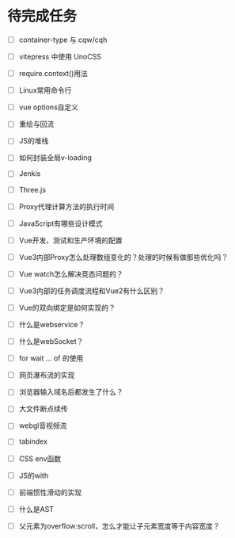 # 待完成任务

- [ ] container-type 与 cqw/cqh
- [ ] vitepress 中使用 UnoCSS
- [ ] require.context()用法
- [ ] Linux常用命令行
- [ ] vue options自定义
- [ ] 重绘与回流
- [ ] JS的堆栈
- [ ] 如何封装全局v-loading
- [ ] Jenkis
- [ ] Three.js
- [ ] Proxy代理计算方法的执行时间
- [ ] JavaScript有哪些设计模式
- [ ] Vue开发、测试和生产环境的配置
- [ ] Vue3内部Proxy怎么处理数组变化的？处理的时候有做那些优化吗？
- [ ] Vue watch怎么解决竞态问题的？
- [ ] Vue3内部的任务调度流程和Vue2有什么区别？
- [ ] Vue的双向绑定是如何实现的？
- [ ] 什么是webservice？
- [ ] 什么是webSocket？
- [ ] for wait ... of 的使用
- [ ] 网页瀑布流的实现
- [ ] 浏览器输入域名后都发生了什么？
- [ ] 大文件断点续传
- [ ] webgl音视频流
- [ ] tabindex
- [ ] CSS env函数
- [ ] JS的with
- [ ] 前端惯性滑动的实现
- [ ] 什么是AST
- [ ] 父元素为overflow:scroll，怎么才能让子元素宽度等于内容宽度？

